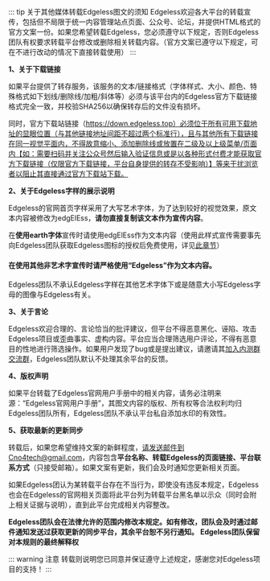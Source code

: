 ::: tip 关于其他媒体转载Edgeless图文的须知
Edgeless欢迎各大平台的转载宣传，包括但不局限于统一内容管理站点页面、公众号、论坛，并提供HTML格式的官方文案一份。如果您希望转载Edgeless，您必须遵守以下规定，否则Edgeless团队有权要求转载平台修改或删除相关转载内容。（官方文案已遵守以下规定，可在不进行改动的情况下直接转载使用）
:::

**1、关于下载链接**

如果平台提供了转存服务，该服务的文本/链接格式（字体样式、大小、颜色、特殊格式如下划线/删除线/加粗/斜体等）必须与该平台内的Edgeless官方下载链接格式完全一致，并校验SHA256以确保转存后的文件没有损坏。

同时，官方下载站链接（https://down.edgeless.top）必须位于所有可用下载地址的显眼位置（与其他链接地址间距不超过两个标准行），且与其他所有下载链接在同一视觉平面内，不得故意缩小、添加删除线或放置在二级及以上级菜单/页面内【如：需要扫码并关注公众号然后输入验证信息或是以各种形式付费才能获取官方下载链接（仅限官方下载链接，平台自身提供的转存不受影响）】等来干扰浏览者以阻止其直接通过官方下载站下载。  
 
**2、关于Edgeless字样的展示说明**

Edgeless的官网首页字样采用了大写艺术字体，为了达到较好的视觉效果，原文本内容被修改为edgElEss，**请勿直接复制该文本作为宣传内容**。

在**使用earth字体**宣传时请使用edgElEss作为文本内容（使用此样式宣传需要事先向Edgeless团队获取Edgeless图标的授权后免费使用，详见[此章节](../develop/notice.md)）

#### **在使用其他非艺术字宣传时请严格使用“Edgeless”作为文本内容。**


Edgeless团队不承认Edgeless字样在其他艺术字体下或是随意大小写Edgeless字母的图像与Edgeless有关。  
 
**3、关于言论**

Edgeless欢迎合理的、言论恰当的批评建议，但平台不得恶意黑化、诬陷、攻击Edgeless项目或歪曲事实、虚构内容。平台应当合理筛选用户评论，不得有恶意目的性地进行筛选操作。如果用户发现了bug或是提出建议，请邀请其[加入内测群交流群](https://home.edgeless.top/jump/qqg.html)，Edgeless团队默认不处理其余平台的反馈。  

**4、版权声明**

如果平台转载了Edgeless官网用户手册中的相关内容，请务必注明来源：“Edgeless官网用户手册”，其图文内容的版权、所有权等合法权利均归Edgeless团队所有，Edgeless团队不承认平台私自添加水印的有效性。

**5、获取最新的更新同步**

转载后，如果您希望维持文案的新鲜程度，请发送邮件到Cno4tech@gmail.com，内容包含**平台名称、转载Edgeless的页面链接、平台联系方式**（只接受邮箱）。如果文案有更新，我们会及时通知您更新相关页面。

如果Edgeless团认为某转载平台存在不当行为，即使没有违反本规定，Edgeless也会在Edgeless的官网相关页面将此平台列为转载平台黑名单以示众（同时会附上相关证据与说明），直到此平台完成相关内容整改。
  

**Edgeless团队会在法律允许的范围内修改本规定。如有修改，团队会及时通过邮件通知发送过获取更新的同步平台，其余平台恕不另行通知。**
**Edgeless团队保留对本规则的最终解释权**

::: warning 注意
转载则说明您已同意并保证遵守上述规定，感谢您对Edgeless项目的支持！
:::

  